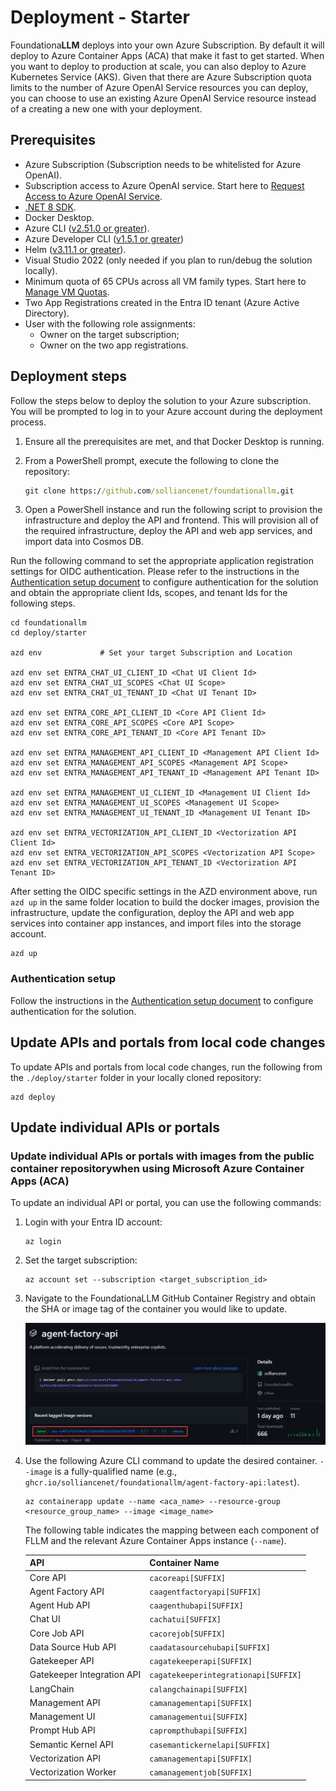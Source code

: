 # Deployment - Starter

Foundationa**LLM** deploys into your own Azure Subscription. By default it will deploy to Azure Container Apps (ACA) that make it fast to get started. When you want to deploy to production at scale, you can also deploy to Azure Kubernetes Service (AKS). Given that there are Azure Subscription quota limits to the number of Azure OpenAI Service resources you can deploy, you can choose to use an existing Azure OpenAI Service resource instead of a creating a new one with your deployment.

## Prerequisites

- Azure Subscription (Subscription needs to be whitelisted for Azure OpenAI).
- Subscription access to Azure OpenAI service. Start here to [Request Access to Azure OpenAI Service](https://customervoice.microsoft.com/Pages/ResponsePage.aspx?id=v4j5cvGGr0GRqy180BHbR7en2Ais5pxKtso_Pz4b1_xUNTZBNzRKNlVQSFhZMU9aV09EVzYxWFdORCQlQCN0PWcu).
- [.NET 8 SDK](https://dotnet.microsoft.com/download/dotnet/8.0).
- Docker Desktop.
- Azure CLI ([v2.51.0 or greater](https://docs.microsoft.com/cli/azure/install-azure-cli)).
- Azure Developer CLI ([v1.5.1 or greater](https://learn.microsoft.com/en-us/azure/developer/azure-developer-cli/install-azd))
- Helm ([v3.11.1 or greater](https://helm.sh/docs/intro/install/)).
- Visual Studio 2022 (only needed if you plan to run/debug the solution locally).
- Minimum quota of 65 CPUs across all VM family types. Start here to [Manage VM Quotas](https://learn.microsoft.com/azure/quotas/per-vm-quota-requests).
- Two App Registrations created in the Entra ID tenant (Azure Active Directory).
- User with the following role assignments:
    - Owner on the target subscription;
    - Owner on the two app registrations.

## Deployment steps

Follow the steps below to deploy the solution to your Azure subscription. You will be prompted to log in to your Azure account during the deployment process.

1. Ensure all the prerequisites are met, and that Docker Desktop is running.  

1. From a PowerShell prompt, execute the following to clone the repository:

    ```cmd
    git clone https://github.com/solliancenet/foundationallm.git
    ```

1. Open a PowerShell instance and run the following script to provision the infrastructure and deploy the API and frontend. This will provision all of the required infrastructure, deploy the API and web app services, and import data into Cosmos DB.

Run the following command to set the appropriate application registration settings for OIDC authentication. Please refer to the instructions in the [Authentication setup document](authentication/index.md) to configure authentication for the solution and obtain the appropriate client Ids, scopes, and tenant Ids for the following steps.

```pwsh
cd foundationallm
cd deploy/starter

azd env             # Set your target Subscription and Location

azd env set ENTRA_CHAT_UI_CLIENT_ID <Chat UI Client Id>
azd env set ENTRA_CHAT_UI_SCOPES <Chat UI Scope>
azd env set ENTRA_CHAT_UI_TENANT_ID <Chat UI Tenant ID>

azd env set ENTRA_CORE_API_CLIENT_ID <Core API Client Id>
azd env set ENTRA_CORE_API_SCOPES <Core API Scope>
azd env set ENTRA_CORE_API_TENANT_ID <Core API Tenant ID>

azd env set ENTRA_MANAGEMENT_API_CLIENT_ID <Management API Client Id>
azd env set ENTRA_MANAGEMENT_API_SCOPES <Management API Scope>
azd env set ENTRA_MANAGEMENT_API_TENANT_ID <Management API Tenant ID>

azd env set ENTRA_MANAGEMENT_UI_CLIENT_ID <Management UI Client Id>
azd env set ENTRA_MANAGEMENT_UI_SCOPES <Management UI Scope>
azd env set ENTRA_MANAGEMENT_UI_TENANT_ID <Management UI Tenant ID>

azd env set ENTRA_VECTORIZATION_API_CLIENT_ID <Vectorization API Client Id>
azd env set ENTRA_VECTORIZATION_API_SCOPES <Vectorization API Scope>
azd env set ENTRA_VECTORIZATION_API_TENANT_ID <Vectorization API Tenant ID>
```

After setting the OIDC specific settings in the AZD environment above, run `azd up` in the same folder location to build the docker images, provision the infrastructure, update the configuration, deploy the API and web app services into container app instances, and import files into the storage account.

```pwsh
azd up
```

### Authentication setup

Follow the instructions in the [Authentication setup document](authentication/index.md) to configure authentication for the solution.

## Update APIs and portals from local code changes

To update APIs and portals from local code changes, run the following from the `./deploy/starter` folder in your locally cloned repository:

```pwsh
azd deploy
```

## Update individual APIs or portals

### Update individual APIs or portals with images from the public container repositorywhen using Microsoft Azure Container Apps (ACA)

To update an individual API or portal, you can use the following commands:

1. Login with your Entra ID account:
   
    ```pwsh
    az login
    ```
2. Set the target subscription:
   
    ```pwsh
    az account set --subscription <target_subscription_id>
    ```

3. Navigate to the FoundationaLLM GitHub Container Registry and obtain the SHA or image tag of the container you would like to update.

    ![Latest release of the image on the GitHub Container Registry.](./media/latest-image-release.png "Verifying Latest Image Release")

4. Use the following Azure CLI command to update the desired container. `--image` is a fully-qualified name (e.g., `ghcr.io/solliancenet/foundationallm/agent-factory-api:latest`).

    ```pwsh
    az containerapp update --name <aca_name> --resource-group <resource_group_name> --image <image_name>
    ```

    The following table indicates the mapping between each component of FLLM and the relevant Azure Container Apps instance (`--name`).

    | API | Container Name |
    | --- | -------------- |
    | Core API | `cacoreapi[SUFFIX]` |
    | Agent Factory API | `caagentfactoryapi[SUFFIX]` |
    | Agent Hub API | `caagenthubapi[SUFFIX]` |
    | Chat UI | `cachatui[SUFFIX]` |
    | Core Job API | `cacorejob[SUFFIX]` |
    | Data Source Hub API | `caadatasourcehubapi[SUFFIX]` |
    | Gatekeeper API | `cagatekeeperapi[SUFFIX]` |
    | Gatekeeper Integration API | `cagatekeeperintegrationapi[SUFFIX]` |
    | LangChain | `calangchainapi[SUFFIX]` |
    | Management API | `camanagementapi[SUFFIX]` |
    | Management UI | `camanagementui[SUFFIX]` |
    | Prompt Hub API | `caprompthubapi[SUFFIX]` |
    | Semantic Kernel API | `casemantickernelapi[SUFFIX]` |
    | Vectorization API | `camanagementapi[SUFFIX]` |
    | Vectorization Worker | `camanagementjob[SUFFIX]` |

